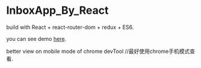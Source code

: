 # InboxApp_By_React
build with React + react-router-dom + redux + ES6.

you can see demo [here](https://gongchizhou.github.io/react-inbox/dist/).

better view on mobile mode of chrome devTool //最好使用chrome手机模式查看.

